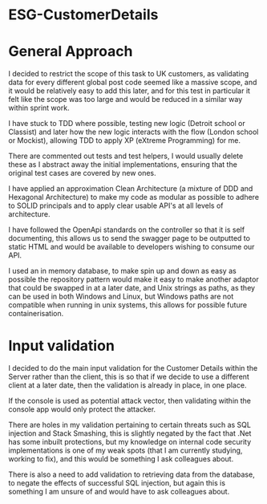 # ESG-CustomerDetails

# General Approach

I decided to restrict the scope of this task to UK customers, as validating data for every different global post code seemed like a massive scope, and it would be relatively easy to add this later, and for this test in particular it felt like the scope was too large and would be reduced in a similar way within sprint work.

I have stuck to TDD where possible, testing new logic (Detroit school or Classist) and later how the new logic interacts with the flow (London school or Mockist), allowing TDD to apply XP (eXtreme Programming) for me.
 
There are commented out tests and test helpers, I would usually delete these as I abstract away the initial implementations, ensuring that the original test cases are covered by new ones.

I have applied an approximation Clean Architecture (a mixture of DDD and Hexagonal Architecture) to make my code as modular as possible to adhere to SOLID principals and to apply clear usable API's at all levels of architecture.

I have followed the OpenApi standards on the controller so that it is self documenting, this allows us to send the swagger page to be outputted to static HTML and would be available to developers wishing to consume our API.

I used an in memory database, to make spin up and down as easy as possible the repository pattern would make it easy to make another adaptor that could be swapped in at a later date, and Unix strings as paths, as they can be used in both Windows and Linux, but Windows paths are not compatible when running in unix systems, this allows for possible future containerisation.

# Input validation
I decided to do the main input validation for the Customer Details within the Server rather than the client, this is so that if we decide to use a different client at a later date, then the validation is already in place, in one place.

If the console is used as potential attack vector, then validating within the console app would only protect the attacker. 

There are holes in my validation pertaining to certain threats such as SQL injection and Stack Smashing, this is slightly negated by the fact that .Net has some inbuilt protections, but my knowledge on internal code security implementations is one of my weak spots (that I am currently studying, working to fix), and this would be something I ask colleagues about.

There is also a need to add validation to retrieving data from the database, to negate the effects of successful SQL injection, but again this is something I am unsure of and would have to ask colleagues about.

